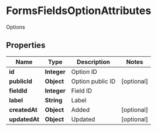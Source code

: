 

# FormsFieldsOptionAttributes

Options

## Properties

| Name | Type | Description | Notes |
|------------ | ------------- | ------------- | -------------|
|**id** | **Integer** | Option ID |  |
|**publicId** | **Object** | Option public ID |  [optional] |
|**fieldId** | **Integer** | Field ID |  |
|**label** | **String** | Label |  |
|**createdAt** | **Object** | Added |  [optional] |
|**updatedAt** | **Object** | Updated |  [optional] |



